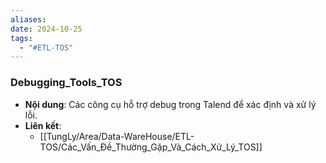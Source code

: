 ```yaml
---
aliases: 
date: 2024-10-25
tags:
  - "#ETL-TOS"
---
```


### Debugging_Tools_TOS
   - **Nội dung**: Các công cụ hỗ trợ debug trong Talend để xác định và xử lý lỗi.
   - **Liên kết**:
      - [[TungLy/Area/Data-WareHouse/ETL-TOS/Các_Vấn_Đề_Thường_Gặp_Và_Cách_Xử_Lý_TOS]]